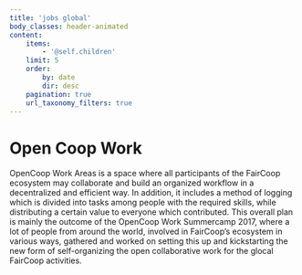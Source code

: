 ```yaml
---
title: 'jobs global'
body_classes: header-animated
content:
    items:
        - '@self.children'
    limit: 5
    order:
        by: date
        dir: desc
    pagination: true
    url_taxonomy_filters: true
---
```


# Open Coop Work

OpenCoop Work Areas is a space where all participants of the FairCoop ecosystem may collaborate and build an organized workflow in a decentralized and efficient way. In addition, it includes a method of logging which is divided into tasks among people with the required skills, while distributing a certain value to everyone which contributed. This overall plan is mainly the outcome of the OpenCoop Work Summercamp 2017, where a lot of people from around the world, involved in FairCoop’s ecosystem in various ways, gathered and worked on setting this up and kickstarting the new form of self-organizing the open collaborative work for the glocal FairCoop activities. 